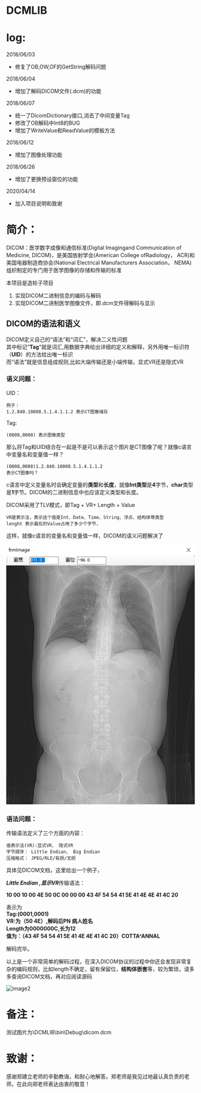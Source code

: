 # DCMLIB

# log:
2018/06/03

- 修复了OB,OW,OF的GetString解码问题

2018/06/04

- 增加了解码DICOM文件(.dcm)的功能

2018/06/07

- 统一了DicomDictionary接口,消去了中间变量Tag
- 修改了OB解码中Int8的BUG
- 增加了WriteValue<T>和ReadValue<T>的模板方法

2018/06/12
- 增加了图像处理功能

2018/06/26
- 增加了更换预设窗位的功能

2020/04/14
- 加入项目说明和致谢
  
# 简介：
DICOM：医学数字成像和通信标准(Digital Imagingand Communication of Medicine, DICOM)，是美国放射学会(American College ofRadiology， ACR)和美国电器制造商协会(National Electrical Manufacturers Association， NEMA)组织制定的专门用于医学图像的存储和传输的标准

本项目是造轮子项目  
1.  实现DICOM二进制信息的编码与解码
2.  实现DICOM二进制医学图像文件，即.dcm文件得解码与显示

## DICOM的语法和语义
DICOM定义自己的“语法”和“词汇”，解决二义性问题  
其中标记“**Tag**”就是词汇,用数据字典给出详细的定义和解释，另外用唯一标识符（**UID**）的方法给出唯一标识  
而“语法”就是信息组成规则,比如大端传输还是小端传输，显式VR还是隐式VR

### 语义问题：

UID：
```
例子：
1.2.840.10008.5.1.4.1.1.2 表示CT图像储存
```
Tag:
```
(0008,0008) 表示图像类型
```
那么将Tag和UID结合在一起是不是可以表示这个图片是CT图像了呢？就像c语言中变量名和变量值一样？
```
(0008,0008)1.2.840.10008.5.1.4.1.1.2 
表示CT图像吗？
```
c语言中定义变量名时会确定变量的**类型**和**长度**，就像**Int类型**是**4**字节，**char**类型是**1**字节。DICOM的二进制信息中也应该定义类型和长度。

DICOM采用了TLV模式，即Tag + VR+ Length + Value
```
VR是表示法，表示这个值是Int、Date、Time、String、浮点、结构体等类型  
lenght 表示最后的Value占用了多少个字节，
```
这样，就像c语言的变量名和变量值一样，DICOM的语义问题解决了

![image1](https://github.com/alittlehorse/DCMLIB/blob/master/Introduction%20image/%E6%95%88%E6%9E%9C%E5%9B%BE.png)
### 语法问题：
传输语法定义了三个方面的内容：
```
值表示法(VR):显式VR、 隐式VR  
字节顺序： Little Endian、 Big Endian  
压缩格式： JPEG/RLE/有损/无损  
```
具体见DICOM文档，这里给出一个例子，

***Little Endian ,显示VR***传输语法：

**10 00 10 00 4E 50 0C 00 00 00 43 4F 54 54 41 5E 41 4E 4E 41 4C 20**

表示为  
**Tag:(0001,0001)**  
**VR:为（50 4E）,解码后PN 病人姓名**  
**Length为0000000C,长为12**   
**值为：（43 4F 54 54 41 5E 41 4E 4E 41 4C 20）COTTA^ANNAL**  

解码完毕。

以上是一个非常简单的解码过程，在深入DICOM协议的过程中你还会发现非常复杂的编码规则，比如length不确定，留有保留位，**结构体嵌套**等，较为繁琐，请多多查询DICOM文档，再对应阅读源码

![image2](https://github.com/alittlehorse/DCMLIB/tree/master/Introduction%20image/效果图.png)

# 备注：
测试图片为\DCMLIB\bin\Debug\dicom.dcm

# 致谢：
感谢郑建立老师的辛勤教诲，和耐心地解答。郑老师是我见过地最认真负责的老师，在此向郑老师表达由衷的敬意！


